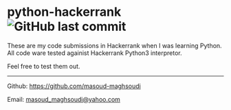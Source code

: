 # python-hackerrank ![GitHub last commit](https://img.shields.io/github/last-commit/masoud-maghsoudi/python-hackerrank)

These are my code submissions in Hackerrank when I was learning Python.
All code ware tested againist Hackerrank Python3 interpretor.

Feel free to test them out.

---
Github: https://github.com/masoud-maghsoudi

Email: masoud_maghsoudi@yahoo.com
